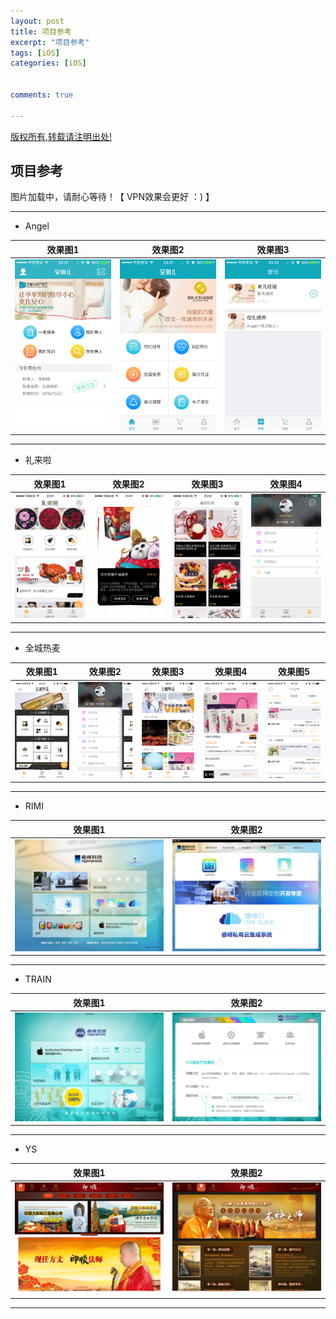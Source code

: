 ```yaml
---
layout: post
title: 项目参考 
excerpt: "项目参考"
tags: [iOS]
categories: [iOS]

  
comments: true

---
```



<!--image:
  //不需要img路径
  feature: Gallary/716.jpg 
  feature: http://21232
  credit: JuanFelix
  creditlink: -->
  
[版权所有,转载请注明出处!](https://ifallen.github.io)


## 项目参考

>
图片加载中，请耐心等待！【 VPN效果会更好 ：) 】

---


- Angel

>
| 效果图1 |效果图2 |效果图3 |
| ------- | -------- | ------- |
|![image](https://github.com/iFallen/ifallen.github.io/raw/master/img/2015/10/10/angel/1.PNG)|![image](https://github.com/iFallen/ifallen.github.io/raw/master/img/2015/10/10/angel/2.PNG)|![image](https://github.com/iFallen/ifallen.github.io/raw/master/img/2015/10/10/angel/3.PNG)|

---


- 礼来啦

>
| 效果图1 |效果图2 |效果图3 |效果图4|
| ------- | -------- | ------- | -------- |
|![image](https://github.com/iFallen/ifallen.github.io/raw/master/img/2015/10/10/lll/1.PNG)|![image](https://github.com/iFallen/ifallen.github.io/raw/master/img/2015/10/10/lll/2.PNG)|![image](https://github.com/iFallen/ifallen.github.io/raw/master/img/2015/10/10/lll/3.PNG)|![image](https://github.com/iFallen/ifallen.github.io/raw/master/img/2015/10/10/lll/4.PNG)|

---

- 全城热麦

>
|效果图1 |效果图2 |效果图3 |效果图4 |效果图5|
| ------- | -------- | ------- | ------- | -------- |
|![image](https://github.com/iFallen/ifallen.github.io/raw/master/img/2015/10/10/qcrm/1.PNG)|![image](https://github.com/iFallen/ifallen.github.io/raw/master/img/2015/10/10/qcrm/2.PNG)|![image](https://github.com/iFallen/ifallen.github.io/raw/master/img/2015/10/10/qcrm/3.PNG)|![image](https://github.com/iFallen/ifallen.github.io/raw/master/img/2015/10/10/qcrm/4.PNG)|![image](https://github.com/iFallen/ifallen.github.io/raw/master/img/2015/10/10/qcrm/5.PNG)|


---


- RIMI

>
| 效果图1 | 效果图2 |
| ------- | -------- |
|![image](https://github.com/iFallen/ifallen.github.io/raw/master/img/2015/10/10/rimi/1.jpg)|![image](https://github.com/iFallen/ifallen.github.io/raw/master/img/2015/10/10/rimi/2.jpg)|


---

- TRAIN

>
| 效果图1 | 效果图2 |
| ------- | -------- |
|![image](https://github.com/iFallen/ifallen.github.io/raw/master/img/2015/10/10/rimi/4.png)|![image](https://github.com/iFallen/ifallen.github.io/raw/master/img/2015/10/10/rimi/3.png)|


---

- YS

>
| 效果图1 | 效果图2 |
| ------- | -------- |
|![image](https://github.com/iFallen/ifallen.github.io/raw/master/img/2015/10/10/rimi/5.png)|![image](https://github.com/iFallen/ifallen.github.io/raw/master/img/2015/10/10/rimi/6.png)|


---


	
